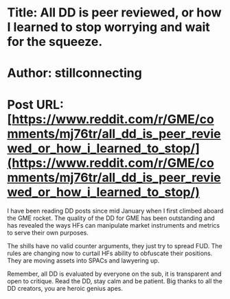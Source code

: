 # Title: All DD is peer reviewed, or how I learned to stop worrying and wait for the squeeze.
# Author: stillconnecting
# Post URL: [https://www.reddit.com/r/GME/comments/mj76tr/all_dd_is_peer_reviewed_or_how_i_learned_to_stop/](https://www.reddit.com/r/GME/comments/mj76tr/all_dd_is_peer_reviewed_or_how_i_learned_to_stop/)


I have been reading DD posts since mid January when I first climbed aboard the GME rocket. The quality of the DD for GME has been outstanding and has revealed the ways HFs can manipulate market instruments and metrics to serve their own purposes.

The shills have no valid counter arguments, they just try to spread FUD. The rules are changing now to curtail HFs ability to obfuscate their positions. They are moving assets into SPACs and lawyering up.

Remember, all DD is evaluated by everyone on the sub, it is transparent and open to critique. Read the DD, stay calm and be patient. Big thanks to all the DD creators, you are heroic genius apes.